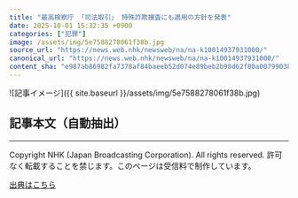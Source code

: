 ```yaml
---
title: "最高検察庁 「司法取引」 特殊詐欺捜査にも適用の方針を発表"
date: 2025-10-01 15:32:35 +0900
categories: ["犯罪"]
image: /assets/img/5e7588278061f38b.jpg
source_url: "https://news.web.nhk/newsweb/na/na-k10014937931000/"
canonical_url: "https://news.web.nhk/newsweb/na/na-k10014937931000/"
content_sha: "e987ab86982fa7378af84baeeb52d074e89beb2b98d62f80a00799038b265444"
---
```


![記事イメージ]({{ site.baseurl }}/assets/img/5e7588278061f38b.jpg)

## 記事本文（自動抽出）
<div><div class="_13tndsj2"><nav aria-label="フッターサイトナビゲーション" class="_13tndsj4"></nav><hr class="esl7kn2s esl7kn1l esl7kn1n _14xli2ae"><p class="esl7kn2s esl7kn1m esl7kn1o _1yvk0f68 _1lugom81">Copyright NHK (Japan Broadcasting Corporation). All rights reserved. 許可なく転載することを禁じます。このページは受信料で制作しています。</p></div></div>

[出典はこちら](https://news.web.nhk/newsweb/na/na-k10014937931000/)
